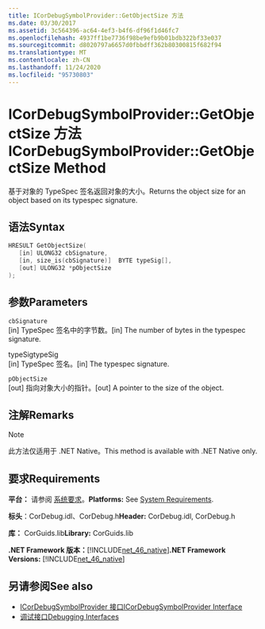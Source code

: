 ```yaml
---
title: ICorDebugSymbolProvider::GetObjectSize 方法
ms.date: 03/30/2017
ms.assetid: 3c564396-ac64-4ef3-b4f6-df96f1d46fc7
ms.openlocfilehash: 4937ff1be7736f98be9efb9b01bdb322bf33e037
ms.sourcegitcommit: d8020797a6657d0fbbdff362b80300815f682f94
ms.translationtype: MT
ms.contentlocale: zh-CN
ms.lasthandoff: 11/24/2020
ms.locfileid: "95730803"
---
```

# <a name="icordebugsymbolprovidergetobjectsize-method"></a><span data-ttu-id="a6e62-102">ICorDebugSymbolProvider::GetObjectSize 方法</span><span class="sxs-lookup"><span data-stu-id="a6e62-102">ICorDebugSymbolProvider::GetObjectSize Method</span></span>

<span data-ttu-id="a6e62-103">基于对象的 TypeSpec 签名返回对象的大小。</span><span class="sxs-lookup"><span data-stu-id="a6e62-103">Returns the object size for an object based on its typespec signature.</span></span>  
  
## <a name="syntax"></a><span data-ttu-id="a6e62-104">语法</span><span class="sxs-lookup"><span data-stu-id="a6e62-104">Syntax</span></span>  
  
```cpp  
HRESULT GetObjectSize(  
   [in] ULONG32 cbSignature,  
   [in, size_is(cbSignature)]  BYTE typeSig[],  
   [out] ULONG32 *pObjectSize  
);  
```  
  
## <a name="parameters"></a><span data-ttu-id="a6e62-105">参数</span><span class="sxs-lookup"><span data-stu-id="a6e62-105">Parameters</span></span>  

 `cbSignature`  
 <span data-ttu-id="a6e62-106">[in] TypeSpec 签名中的字节数。</span><span class="sxs-lookup"><span data-stu-id="a6e62-106">[in] The number of bytes in the typespec signature.</span></span>  
  
 <span data-ttu-id="a6e62-107">typeSig</span><span class="sxs-lookup"><span data-stu-id="a6e62-107">typeSig</span></span>  
 <span data-ttu-id="a6e62-108">[in] TypeSpec 签名。</span><span class="sxs-lookup"><span data-stu-id="a6e62-108">[in] The typespec signature.</span></span>  
  
 `pObjectSize`  
 <span data-ttu-id="a6e62-109">[out] 指向对象大小的指针。</span><span class="sxs-lookup"><span data-stu-id="a6e62-109">[out] A pointer to the size of the object.</span></span>  
  
## <a name="remarks"></a><span data-ttu-id="a6e62-110">注解</span><span class="sxs-lookup"><span data-stu-id="a6e62-110">Remarks</span></span>  
  
> [!NOTE]
> <span data-ttu-id="a6e62-111">此方法仅适用于 .NET Native。</span><span class="sxs-lookup"><span data-stu-id="a6e62-111">This method is available with .NET Native only.</span></span>  
  
## <a name="requirements"></a><span data-ttu-id="a6e62-112">要求</span><span class="sxs-lookup"><span data-stu-id="a6e62-112">Requirements</span></span>  

 <span data-ttu-id="a6e62-113">**平台：** 请参阅 [系统要求](../../get-started/system-requirements.md)。</span><span class="sxs-lookup"><span data-stu-id="a6e62-113">**Platforms:** See [System Requirements](../../get-started/system-requirements.md).</span></span>  
  
 <span data-ttu-id="a6e62-114">**标头**：CorDebug.idl、CorDebug.h</span><span class="sxs-lookup"><span data-stu-id="a6e62-114">**Header:** CorDebug.idl, CorDebug.h</span></span>  
  
 <span data-ttu-id="a6e62-115">**库：** CorGuids.lib</span><span class="sxs-lookup"><span data-stu-id="a6e62-115">**Library:** CorGuids.lib</span></span>  
  
 <span data-ttu-id="a6e62-116">**.NET Framework 版本：**[!INCLUDE[net_46_native](../../../../includes/net-46-native-md.md)]</span><span class="sxs-lookup"><span data-stu-id="a6e62-116">**.NET Framework Versions:** [!INCLUDE[net_46_native](../../../../includes/net-46-native-md.md)]</span></span>  
  
## <a name="see-also"></a><span data-ttu-id="a6e62-117">另请参阅</span><span class="sxs-lookup"><span data-stu-id="a6e62-117">See also</span></span>

- [<span data-ttu-id="a6e62-118">ICorDebugSymbolProvider 接口</span><span class="sxs-lookup"><span data-stu-id="a6e62-118">ICorDebugSymbolProvider Interface</span></span>](icordebugsymbolprovider-interface.md)
- [<span data-ttu-id="a6e62-119">调试接口</span><span class="sxs-lookup"><span data-stu-id="a6e62-119">Debugging Interfaces</span></span>](debugging-interfaces.md)
